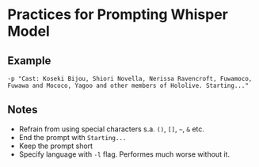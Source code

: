 # Practices for Prompting Whisper Model

## Example

```shell
-p "Cast: Koseki Bijou, Shiori Novella, Nerissa Ravencroft, Fuwamoco, Fuwawa and Mococo, Yagoo and other members of Hololive. Starting..."
```

## Notes

- Refrain from using special characters s.a. `()`, `[]`, `~`, `&` etc.
- End the prompt with `Starting...`
- Keep the prompt short
- Specify language with `-l` flag. Performes much worse without it.
